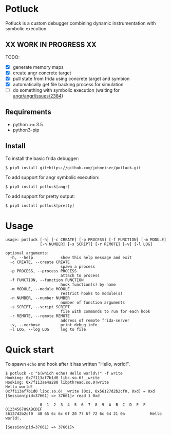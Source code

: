 
# Potluck

Potluck is a custom debugger combining dynamic instrumentation with symbolic execution.

## XX WORK IN PROGRESS XX

TODO:
- [x] generate memory maps
- [x] create angr concrete target
- [x] pull state from frida using concrete target and symbion
- [x] automatically get file backing process for simulation
- [ ] do something with symbolic execution (waiting for [angr/angr/issues/2384](https://github.com/angr/angr/issues/2384))

## Requirements

- python >= 3.5
- python3-pip

## Install

To install the basic frida debugger:

```
$ pip3 install git+https://github.com/johneiser/potluck.git
```

To add support for angr symbolic execution:

```
$ pip3 install potluck[angr]
```

To add support for pretty output:

```
$ pip3 install potluck[pretty]
```

# Usage


```
usage: potluck [-h] [-c CREATE] [-p PROCESS] [-f FUNCTION] [-m MODULE]
               [-n NUMBER] [-s SCRIPT] [-r REMOTE] [-v] [-l LOG]

optional arguments:
  -h, --help            show this help message and exit
  -c CREATE, --create CREATE
                        spawn a process
  -p PROCESS, --process PROCESS
                        attach to process
  -f FUNCTION, --function FUNCTION
                        hook function(s) by name
  -m MODULE, --module MODULE
                        restrict hooks to module(s)
  -n NUMBER, --number NUMBER
                        number of function arguments
  -s SCRIPT, --script SCRIPT
                        file with commands to run for each hook
  -r REMOTE, --remote REMOTE
                        address of remote frida-server
  -v, --verbose         print debug info
  -l LOG, --log LOG     log to file
```


# Quick start

To spawn `echo` and hook after it has written "Hello, world!".
```
$ potluck -c "$(which echo) Hello world\!" -f write
Hooking: 0x7f113af7b1d0 libc.so.6!__write
Hooking: 0x7f113ae4a280 libpthread.so.0!write
Hello world!
0x7f113af7b1d0 libc.so.6!__write (0x1, 0x56127d2b2cf0, 0xd) = 0xd
[Session(pid=37661) => 37661]> read 1 0xd

               0  1  2  3  4  5  6  7  8  9  A  B  C  D  E  F  0123456789ABCDEF
56127d2b2cf0  48 65 6c 6c 6f 20 77 6f 72 6c 64 21 0a           Hello world!.

[Session(pid=37661) => 37661]> 
```

